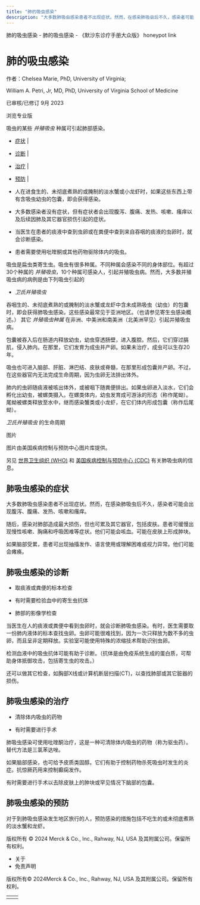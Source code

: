 ```yaml
---
title: "肺的吸虫感染"
description: "大多数肺吸虫感染患者不出现症状。然而，在感染肺吸虫后不久，感染者可能会出现腹泻、腹痛、发热、咳嗽和瘙痒。"
---
```


﻿肺的吸虫感染 \- 肺的吸虫感染 \- 《默沙东诊疗手册大众版》 honeypot link

# 肺的吸虫感染

作者：Chelsea Marie, PhD, University of Virginia;

William A. Petri, Jr, MD, PhD, University of Virginia School of Medicine

已审核/已修订 9月 2023

浏览专业版

吸虫的某些 _并殖吸虫_ 种属可引起肺部感染。

- [症状](#症状_v14458200_zh) \|
- [诊断](#诊断_v14458205_zh) \|
- [治疗](#治疗_v14458220_zh) \|
- [预防](#预防_v14458216_zh) \|

- 人在进食生的、未彻底煮熟的或腌制的淡水蟹或小龙虾时，如果这些东西上带有含吸虫幼虫的包囊，即会获得感染。

- 大多数感染者没有症状，但有症状者会出现腹泻、腹痛、发热、咳嗽、瘙痒以及后续因肺及其它器官损伤引起的症状。

- 当医生在患者的痰液中查到虫卵或在粪便中查到来自吞咽的痰液的虫卵时，就会诊断感染。

- 患者需要使用吡喹酮或其他药物驱除体内的吸虫。


吸虫是扁虫类寄生虫。吸虫有很多种属。不同种属会感染不同的身体部位。有超过30个种属的 _并殖吸虫_，10个种属可感染人，引起并殖吸虫病。然而，大多数并殖吸虫病的病例是由下列吸虫引起的

- _卫氏并殖吸虫_


吞咽生的、未彻底煮熟的或腌制的淡水蟹或龙虾中含未成熟吸虫（幼虫）的包囊时，即会获得肺吸虫感染。这些感染最常见于亚洲地区。（也请参见寄生虫感染概述。） 其它 _并殖吸虫种属_ 在非洲、中美洲和南美洲（北美洲罕见）引起并殖吸虫病。

包囊被吞入后在肠道内释放幼虫，幼虫穿透肠壁，进入腹腔。然后，它们穿过膈肌，侵入肺内。在那里，它们发育为成虫并产卵。如果未治疗，成虫可以生存20年。

吸虫也可进入脑部、肝脏、淋巴结、皮肤或脊髓，在那里形成包囊并产卵。不过，在这些器官内无法完成生命周期，因为虫卵无法排出体外。

肺内的虫卵随痰液被咳出体外，或被咽下随粪便排出。如果虫卵进入淡水，它们会孵化出幼虫，被螺类摄入。在螺类体内，幼虫发育成可游泳的形态（称作尾蚴）。尾蚴被螺类释放至水中，继而感染蟹类或小龙虾，在它们体内形成包囊（称作后尾蚴）。

_卫氏并殖吸虫_ 的生命周期



图片

图片由美国疾病控制与预防中心图片库提供。

另见 [世界卫生组织 (WHO)](https://www.who.int/news-room/questions-and-answers/item/neglected-tropical-diseases-paragonimiasis) 和 [美国疾病控制与预防中心 (CDC)](https://www.cdc.gov/parasites/paragonimus/index.html) 有关肺吸虫病的信息。

## 肺吸虫感染的症状

大多数肺吸虫感染患者不出现症状。然而，在感染肺吸虫后不久，感染者可能会出现腹泻、腹痛、发热、咳嗽和瘙痒。

随后，感染对肺部造成最大损伤，但也可累及其它器官，包括皮肤。患者可缓慢出现慢性咳嗽、胸痛和呼吸困难等症状。他们可能会咳血。可能在皮肤上形成肿块。

如果脑部受累，患者可出现抽搐发作、语言使用或理解困难或视力异常。他们可能会瘫痪。

## 肺吸虫感染的诊断

- 取痰液或粪便的标本检查

- 有时需要检验血中的寄生虫抗体

- 肺部的影像学检查


当医生在人的痰液或粪便中看到虫卵时，就会诊断肺吸虫感染。有时，医生需要取一份肺内液体的标本查找虫卵。虫卵可能很难找到，因为一次只释放为数不多的虫卵，而且呈非定期释放。实验室可能使用特殊的浓缩技术帮助识别虫卵。

检测血液中的吸虫抗体可能有助于诊断。（抗体是由免疫系统生成的蛋白质，可帮助身体抵御攻击，包括寄生虫的攻击。）

还可以做其它检查，如胸部X线或计算机断层扫描(CT)，以查找肺部或其它脏器的损伤。

## 肺吸虫感染的治疗

- 清除体内吸虫的药物

- 有时需要进行手术


肺吸虫感染可使用吡喹酮治疗，这是一种可清除体内吸虫的药物（称为驱虫药）。替代方法是三氯苯达唑。

如果脑部感染，也可给予皮质类固醇。它们有助于控制药物杀死吸虫时发生的炎症。抗惊厥药用来控制癫痫发作。

有时需要进行手术以去除皮肤上的肿块或罕见情况下脑部的包囊。

## 肺吸虫感染的预防

对于到肺吸虫感染发生地区旅行的人，预防感染的措施包括不吃生的或未彻底煮熟的淡水蟹和龙虾。



版权所有 © 2024
Merck & Co., Inc., Rahway, NJ, USA 及其附属公司。保留所有权利。

- 关于
- 免责声明

版权所有© 2024Merck & Co., Inc., Rahway, NJ, USA 及其附属公司。保留所有权利。

|     |     |
| --- | --- |
|  |  |